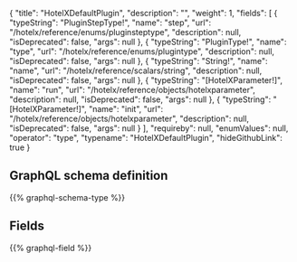 {
  "title": "HotelXDefaultPlugin",
  "description": "",
  "weight": 1,
  "fields": [
    {
      "typeString": "PluginStepType!",
      "name": "step",
      "url": "/hotelx/reference/enums/pluginsteptype",
      "description": null,
      "isDeprecated": false,
      "args": null
    },
    {
      "typeString": "PluginType!",
      "name": "type",
      "url": "/hotelx/reference/enums/plugintype",
      "description": null,
      "isDeprecated": false,
      "args": null
    },
    {
      "typeString": "String!",
      "name": "name",
      "url": "/hotelx/reference/scalars/string",
      "description": null,
      "isDeprecated": false,
      "args": null
    },
    {
      "typeString": "[HotelXParameter!]",
      "name": "run",
      "url": "/hotelx/reference/objects/hotelxparameter",
      "description": null,
      "isDeprecated": false,
      "args": null
    },
    {
      "typeString": "[HotelXParameter!]",
      "name": "init",
      "url": "/hotelx/reference/objects/hotelxparameter",
      "description": null,
      "isDeprecated": false,
      "args": null
    }
  ],
  "requireby": null,
  "enumValues": null,
  "operator": "type",
  "typename": "HotelXDefaultPlugin",
  "hideGithubLink": true
}
## GraphQL schema definition

{{% graphql-schema-type %}}

## Fields

{{% graphql-field %}}
